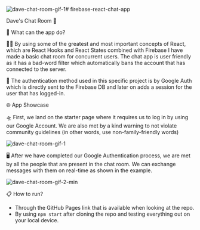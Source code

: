 ![dave-chat-room-gif-1](https://github.com/vwdshka/firebase-react-chat-app/assets/83828320/60c5231f-06fa-4bd1-8a3f-36178c7def3e)﻿# firebase-react-chat-app


Dave's Chat Room 💬

🔭 What can the app do?

👨‍💻 By using some of the greatest and most important concepts of React, which are React Hooks and React States combined with Firebase I have made a basic chat room for concurrent users. The chat app is user friendly as it has a bad-word filter which automatically bans the account that has connected to the server.

🔐 The authentication method used in this specific project is by Google Auth which is directly sent to the Firebase DB and later on adds a session for the user that has logged-in.

🌐 App Showcase

🛸 First, we land on the starter page where it requires us to log in by using our Google Account. We are also met by a kind warning to not violate community guidelines (in other words, use non-family-friendly words)

![dave-chat-room-gif-1](https://github.com/vwdshka/firebase-react-chat-app/assets/83828320/0ba2ff68-e31b-45e0-a5de-f3f6a89e9734)


🖥️ After we have completed our Google Authentication process, we are met by all the people that are present in the chat room. We can exchange messages with them on real-time as shown in the example.

![dave-chat-room-gif-2-min](https://github.com/vwdshka/firebase-react-chat-app/assets/83828320/38104880-2715-48d3-857e-6547db779809)

📋 How to run?

* Through the GitHub Pages link that is available when looking at the repo.
* By using ```npm start``` after cloning the repo and testing everything out on your local device.
